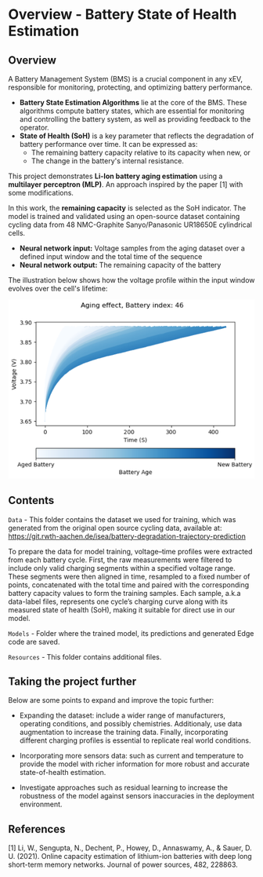﻿# Overview - Battery State of Health Estimation

## Overview
A Battery Management System (BMS) is a crucial component in any xEV, responsible for monitoring, protecting, and optimizing battery performance.

- **Battery State Estimation Algorithms** lie at the core of the BMS. These algorithms compute battery states, which are essential for monitoring and controlling the battery system, as well as providing feedback to the operator.
- **State of Health (SoH)** is a key parameter that reflects the degradation of battery performance over time. It can be expressed as:
  - The remaining battery capacity relative to its capacity when new, or
  - The change in the battery's internal resistance.

This project demonstrates **Li-Ion battery aging estimation** using a **multilayer perceptron (MLP)**. An approach inspired by the paper [1] with some modifications.

In this work, the **remaining capacity** is selected as the SoH indicator. The model is trained and validated using an open-source dataset containing cycling data from 48 NMC-Graphite Sanyo/Panasonic UR18650E cylindrical cells.

- **Neural network input:** Voltage samples from the aging dataset over a defined input window and the total time of the sequence
- **Neural network output:** The remaining capacity of the battery

The illustration below shows how the voltage profile within the input window evolves over the cell's lifetime:

![aging_effect](Resources/aging_effect.png "Voltage changes in the input window over the cell's lifetime")

## Contents

`Data` 	- This folder contains the dataset we used for training, which was generated from the original open source cycling data, available at: https://git.rwth-aachen.de/isea/battery-degradation-trajectory-prediction

To prepare the data for model training, voltage–time profiles were extracted from each battery cycle. First, the raw measurements were filtered to include only valid charging segments within a specified voltage range. These segments were then aligned in time, resampled to a fixed number of points, concatenated with the total time and paired with the corresponding battery capacity values to form the training samples. Each sample, a.k.a data-label files, represents one cycle’s charging curve along with its measured state of health (SoH), making it suitable for direct use in our model.

`Models` - Folder where the trained model, its predictions and generated Edge code are saved.

`Resources`	- This folder contains additional files. 

## Taking the project further
Below are some points to expand and improve the topic further:
- Expanding the dataset: include a wider range of manufacturers, operating conditions, and possibly chemistries. Additionaly, use data augmentation to increase the training data. Finally, incorporating different charging profiles is essential to replicate real world conditions.

- Incorporating more sensors data: such as current and temperature to provide the model with richer information for more robust and accurate state-of-health estimation. 

- Investigate approaches such as residual learning to increase the robustness of the model against sensors inaccuracies in the deployment environment.

## References
<a id="1">[1]</a>
Li, W., Sengupta, N., Dechent, P., Howey, D., Annaswamy, A., & Sauer, D. U. (2021). Online capacity estimation of lithium-ion batteries with deep long short-term memory networks. Journal of power sources, 482, 228863.
